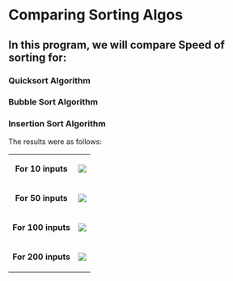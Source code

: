 # Comparing Sorting Algos

## In this program, we will compare Speed of sorting for:

### Quicksort Algorithm

### Bubble Sort Algorithm

### Insertion Sort Algorithm

The results were as follows:

<table>
  <tr>
    <td align="middle"><p><b>For 10 inputs</b></p></td>
    <td align="middle"><img src="https://user-images.githubusercontent.com/32167236/96136028-5172a900-0f19-11eb-8d86-5ad22ae2a64e.png"></td>
  </tr>
  <tr>
    <td align="middle"><p><b>For 50 inputs</b></p></td>
    <td align="middle"><img src="https://user-images.githubusercontent.com/32167236/96136273-60f1f200-0f19-11eb-9dec-ad4ef185a2f6.png"></td>
  </tr>
  <tr>
    <td align="middle"><p><b>For 100 inputs</b></p></td>
    <td align="middle"><img src="https://user-images.githubusercontent.com/32167236/96137081-d65dc280-0f19-11eb-83e5-d64b18e74602.png"></td>
  </tr>
  <tr>
    <td align="middle"><p><b>For 200 inputs</b></p></td>
    <td align="middle"><img src="https://user-images.githubusercontent.com/32167236/96137169-f3929100-0f19-11eb-8508-aceaf1084b73.png"></td>
  </tr>
</table>
